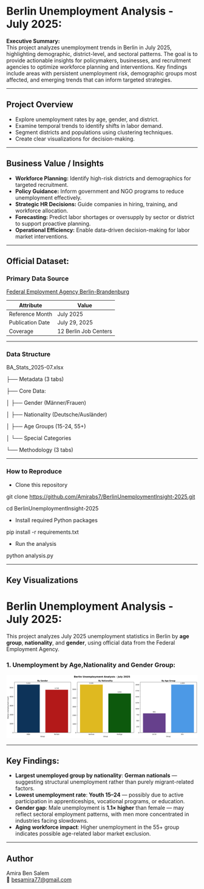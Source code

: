 # Berlin Unemployment Analysis - July 2025:

**Executive Summary:**  
This project analyzes unemployment trends in Berlin  in July 2025, highlighting demographic, district-level, and sectoral patterns. The goal is to provide actionable insights for policymakers, businesses, and recruitment agencies to optimize workforce planning and interventions. Key findings include areas with persistent unemployment risk, demographic groups most affected, and emerging trends that can inform targeted strategies.


---

## Project Overview
- Explore unemployment rates by age, gender, and district.  
- Examine temporal trends to identify shifts in labor demand.  
- Segment districts and populations using clustering techniques.  
- Create clear visualizations for decision-making.

---

## Business Value / Insights
- **Workforce Planning:** Identify high-risk districts and demographics for targeted recruitment.  
- **Policy Guidance:** Inform government and NGO programs to reduce unemployment effectively.  
- **Strategic HR Decisions:** Guide companies in hiring, training, and workforce allocation.  
- **Forecasting:** Predict labor shortages or oversupply by sector or district to support proactive planning.  
- **Operational Efficiency:** Enable data-driven decision-making for labor market interventions.

---

##  Official Dataset:

### Primary Data Source
[Federal Employment Agency Berlin-Brandenburg](https://www.arbeitsagentur.de/vor-ort/rd-bb/statistik)  

| Attribute          | Value                     |
|--------------------|---------------------------|
| Reference Month    | July 2025                |
| Publication Date   | July 29, 2025            |
| Coverage           | 12 Berlin Job Centers    |


---- 

### Data Structure

 BA_Stats_2025-07.xlsx
 
 ├── Metadata (3 tabs)

 ├── Core Data:
  
  │   ├── Gender (Männer/Frauen)
  
  │   ├── Nationality (Deutsche/Ausländer)
  
  │   ├── Age Groups (15-24, 55+)
  
  │   └── Special Categories
  
  └── Methodology (3 tabs)

---- 

###  How to Reproduce

- Clone this repository

git clone https://github.com/Amirabs7/BerlinUnemploymentInsight-2025.git

cd BerlinUnemploymentInsight-2025

- Install required Python packages

pip install -r requirements.txt

- Run the analysis

python analysis.py

---- 



##  Key Visualizations

# Berlin Unemployment Analysis - July 2025:

This project analyzes July 2025 unemployment statistics in Berlin by **age group**, **nationality**, and **gender**, using official data from the Federal Employment Agency.


### **1. Unemployment by Age,Nationality and Gender Group**:
![Unemployment by Age](arbeitlos_Berlin_by_age.png)


---



## Key Findings:

- **Largest unemployed group by nationality**: **German nationals**  — suggesting structural unemployment rather than purely migrant-related factors.
- **Lowest unemployment rate**: **Youth 15–24** — possibly due to active participation in apprenticeships, vocational programs, or education.
- **Gender gap**: Male unemployment is **1.1× higher** than female — may reflect sectoral employment patterns, with men more concentrated in industries facing slowdowns.
- **Aging workforce impact**: Higher unemployment in the 55+ group indicates possible age-related labor market exclusion.

---



##  Author
Amira Ben Salem  
📧 besamira77@gmail.com

